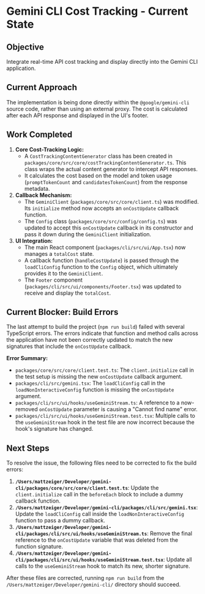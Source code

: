 # Gemini CLI Cost Tracking - Current State

## Objective
Integrate real-time API cost tracking and display directly into the Gemini CLI application.

## Current Approach
The implementation is being done directly within the `@google/gemini-cli` source code, rather than using an external proxy. The cost is calculated after each API response and displayed in the UI's footer.

## Work Completed
1.  **Core Cost-Tracking Logic:**
    *   A `CostTrackingContentGenerator` class has been created in `packages/core/src/core/costTrackingContentGenerator.ts`. This class wraps the actual content generator to intercept API responses.
    *   It calculates the cost based on the model and token usage (`promptTokenCount` and `candidatesTokenCount`) from the response metadata.
2.  **Callback Mechanism:**
    *   The `GeminiClient` (`packages/core/src/core/client.ts`) was modified. Its `initialize` method now accepts an `onCostUpdate` callback function.
    *   The `Config` class (`packages/core/src/config/config.ts`) was updated to accept this `onCostUpdate` callback in its constructor and pass it down during the `GeminiClient` initialization.
3.  **UI Integration:**
    *   The main React component (`packages/cli/src/ui/App.tsx`) now manages a `totalCost` state.
    *   A callback function (`handleCostUpdate`) is passed through the `loadCliConfig` function to the `Config` object, which ultimately provides it to the `GeminiClient`.
    *   The `Footer` component (`packages/cli/src/ui/components/Footer.tsx`) was updated to receive and display the `totalCost`.

## Current Blocker: Build Errors
The last attempt to build the project (`npm run build`) failed with several TypeScript errors. The errors indicate that function and method calls across the application have not been correctly updated to match the new signatures that include the `onCostUpdate` callback.

**Error Summary:**
- `packages/core/src/core/client.test.ts`: The `client.initialize` call in the test setup is missing the new `onCostUpdate` callback argument.
- `packages/cli/src/gemini.tsx`: The `loadCliConfig` call in the `loadNonInteractiveConfig` function is missing the `onCostUpdate` argument.
- `packages/cli/src/ui/hooks/useGeminiStream.ts`: A reference to a now-removed `onCostUpdate` parameter is causing a "Cannot find name" error.
- `packages/cli/src/ui/hooks/useGeminiStream.test.tsx`: Multiple calls to the `useGeminiStream` hook in the test file are now incorrect because the hook's signature has changed.

## Next Steps
To resolve the issue, the following files need to be corrected to fix the build errors:

1.  **`/Users/mattzeiger/Developer/gemini-cli/packages/core/src/core/client.test.ts`**: Update the `client.initialize` call in the `beforeEach` block to include a dummy callback function.
2.  **`/Users/mattzeiger/Developer/gemini-cli/packages/cli/src/gemini.tsx`**: Update the `loadCliConfig` call inside the `loadNonInteractiveConfig` function to pass a dummy callback.
3.  **`/Users/mattzeiger/Developer/gemini-cli/packages/cli/src/ui/hooks/useGeminiStream.ts`**: Remove the final reference to the `onCostUpdate` variable that was deleted from the function signature.
4.  **`/Users/mattzeiger/Developer/gemini-cli/packages/cli/src/ui/hooks/useGeminiStream.test.tsx`**: Update all calls to the `useGeminiStream` hook to match its new, shorter signature.

After these files are corrected, running `npm run build` from the `/Users/mattzeiger/Developer/gemini-cli/` directory should succeed.
